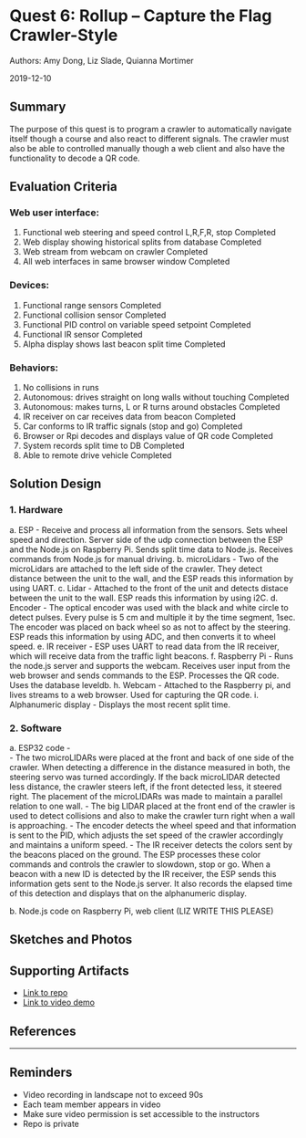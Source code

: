 # Quest 6: Rollup – Capture the Flag Crawler-Style
Authors: Amy Dong, Liz Slade, Quianna Mortimer

2019-12-10

## Summary
The purpose of this quest is to program a crawler to automatically navigate itself though a course and also react to different signals. The crawler must also be able to controlled manually though a web client and also have the functionality to decode a QR code.


## Evaluation Criteria
### Web user interface:
  1. Functional web steering and speed control L,R,F,R, stop  Completed
  2. Web display showing historical splits from database  Completed
  3. Web stream from webcam on crawler  Completed
  4. All web interfaces in same browser window  Completed
  
### Devices:
  1. Functional range sensors Completed
  2. Functional collision sensor  Completed
  3. Functional PID control on variable speed setpoint  Completed
  4. Functional IR sensor Completed
  5. Alpha display shows last beacon split time Completed
  
### Behaviors:
  1. No collisions in runs
  2. Autonomous: drives straight on long walls without touching Completed
  3. Autonomous: makes turns, L or R turns around obstacles Completed
  4. IR receiver on car receives data from beacon  Completed
  5. Car conforms to IR traffic signals (stop and go) Completed
  6. Browser or Rpi decodes and displays value of QR code   Completed
  7. System records split time to DB  Completed
  8. Able to remote drive vehicle Completed

## Solution Design
### 1. Hardware
  a. ESP - Receive and process all information from the sensors. Sets wheel speed and direction. Server side of the udp connection between the ESP and the Node.js on Raspberry Pi. Sends split time data to Node.js. Receives commands from Node.js for manual driving.
  b. microLidars - Two of the microLidars are attached to the left side of the crawler. They detect distance between the unit to the wall, and the ESP reads this information by using UART.
  c. Lidar - Attached to the front of the unit and detects distace between the unit to the wall. ESP reads this information by using i2C.
  d. Encoder - The optical encoder was used with the black and white circle to detect pulses. Every pulse is 5 cm and multiple it by the time segment, 1sec. The encoder was placed on back wheel so as not to affect by the steering. ESP reads this information by using ADC, and then converts it to wheel speed.
  e. IR receiver - ESP uses UART to read data from the IR receiver, which will receive data from the traffic light beacons.
  f. Raspberry Pi - Runs the node.js server and supports the webcam. Receives user input from the web browser and sends commands to the ESP. Processes the QR code. Uses the database leveldb.
  h. Webcam - Attached to the Raspberry pi, and lives streams to a web browser. Used for capturing the QR code.
  i. Alphanumeric display - Displays the most recent split time.

### 2. Software
  a. ESP32 code -  
    - The two microLIDARs were placed at the front and back of one side of the crawler. When detecting a difference in the distance measured in both, the steering servo was turned accordingly. If the back microLIDAR detected less distance, the crawler steers left, if the front detected less, it steered right. The placement of the microLIDARs was made to maintain a parallel relation to one wall.
    - The big LIDAR placed at the front end of the crawler is used to detect collisions and also to make the crawler turn right when a wall is approaching.
    - The encoder detects the wheel speed and that information is sent to the PID, which adjusts the set speed of the crawler accordingly and maintains a uniform speed.
    - The IR receiver detects the colors sent by the beacons placed on the ground. The ESP processes these color commands and controls the crawler to slowdown, stop or go. When a beacon with a new ID is detected by the IR receiver, the ESP sends this information gets sent to the Node.js server. It also records the elapsed time of this detection and displays that on the alphanumeric display.

  b. Node.js code on Raspberry Pi, web client (LIZ WRITE THIS PLEASE)



## Sketches and Photos


## Supporting Artifacts
- [Link to repo]()
- [Link to video demo]()


## References

-----

## Reminders

- Video recording in landscape not to exceed 90s
- Each team member appears in video
- Make sure video permission is set accessible to the instructors
- Repo is private
